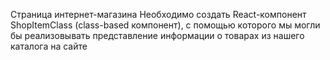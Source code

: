 Страница интернет-магазина
Необходимо создать React-компонент ShopItemClass (class-based компонент), с помощью которого мы могли бы реализовывать представление информации о товарах из нашего каталога на сайте
